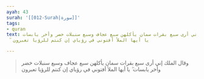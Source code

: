 ```yaml
---
ayah: 43
surah: '[[012-Surah|سورة]]'
tags:
- quran
text: وقال الملك إني أرى سبع بقرات سمان يأكلهن سبع عجاف وسبع سنبلات خضر وأخر يابسات
  ۖ يا أيها الملأ أفتوني في رؤياي إن كنتم للرؤيا تعبرون

---
```

> وقال الملك إني أرى سبع بقرات سمان يأكلهن سبع عجاف وسبع سنبلات خضر وأخر يابسات ۖ يا أيها الملأ أفتوني في رؤياي إن كنتم للرؤيا تعبرون
